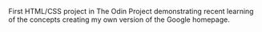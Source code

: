 First HTML/CSS project in The Odin Project demonstrating recent learning of the concepts creating my own version of the Google homepage.